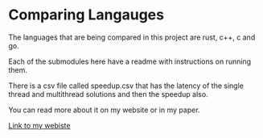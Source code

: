 # Comparing Langauges 

The languages that are being compared in this project are rust, c++, c and go. 

Each of the submodules here have a readme with instructions on running them. 

There is a csv file called speedup.csv that has the latency of the single thread and multithread solutions and then the speedup also.

You can read more about it on my website or in my paper. 

[Link to my webiste](https://pranav97.github.io/program_lang.html)




